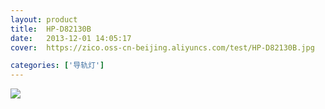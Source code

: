 ```yaml
---
layout: product
title:  HP-D82130B
date:   2013-12-01 14:05:17
cover:	https://zico.oss-cn-beijing.aliyuncs.com/test/HP-D82130B.jpg

categories: ['导轨灯']
---
```


![](https://zico.oss-cn-beijing.aliyuncs.com/test/1q85v.png)